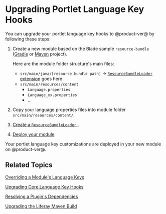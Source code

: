 # Upgrading Portlet Language Key Hooks [](id=upgrading-portlet-language-key-hooks)

You can upgrade your portlet language key hooks to @product-ver@ by following
these steps: 

1.  Create a new module based on the Blade sample `resource-bundle` 
    ([Gradle](https://github.com/liferay/liferay-blade-samples/tree/master/gradle/extensions/resource-bundle)
    or [Maven](https://github.com/liferay/liferay-blade-samples/tree/master/maven/extensions/resource-bundle) project). 

    Here are the module folder structure's main files:

    -   `src/main/java/[resource bundle path]` &rarr; [`ResourceBundleLoader`
        extension](@platform-ref@/7.1-latest/javadocs/portal-kernel/) goes here
    -   `src/main/resources/content`
        - `Language.properties`
        - `Language_xx.properties`
        - ...

2.  Copy your language properties files into module
    folder `src/main/resources/content/`.

3.  [Create a `ResourceBundleLoader` ](/develop/tutorials/-/knowledge_base/7-1/overriding-language-keys#creating-a-resource-bundle). 

4.  [Deploy your module](/develop/tutorials/-/knowledge_base/7-1/starting-module-development#building-and-deploying-a-module). 

Your portlet language key customizations are deployed in your new module on
@product-ver@. 

## Related Topics [](id=related-topics)

[Overriding a Module's Language Keys](/develop/tutorials/-/knowledge_base/7-1/overriding-language-keys#creating-a-resource-bundle)

[Upgrading Core Language Key Hooks](/develop/tutorials/-/knowledge_base/7-1/upgrading-core-language-key-hooks)

[Resolving a Plugin's Dependencies](/develop/tutorials/-/knowledge_base/7-1/resolving-a-plugins-dependencies)

[Upgrading the Liferay Maven Build](/develop/tutorials/-/knowledge_base/7-1/upgrading-the-liferay-maven-build)
